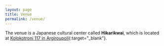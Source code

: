 ```yaml
---
layout: page
title: Venue
permalink: /venue/
---
```


The venue is a Japanese cultural center called **Hikarikwai**, which is located at [Kolokotroni 117 in Argiroupoli](https://maps.app.goo.gl/kFPDE4awUWjXGrd47){:target="_blank"}.